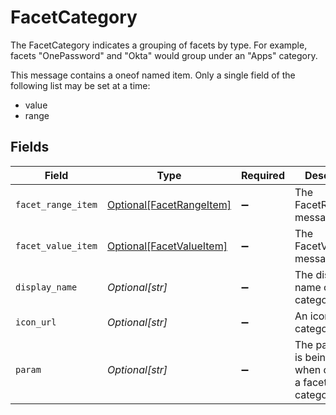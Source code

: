 # FacetCategory

The FacetCategory indicates a grouping of facets by type. For example, facets "OnePassword" and "Okta" would group under an "Apps" category.

This message contains a oneof named item. Only a single field of the following list may be set at a time:
  - value
  - range



## Fields

| Field                                                               | Type                                                                | Required                                                            | Description                                                         |
| ------------------------------------------------------------------- | ------------------------------------------------------------------- | ------------------------------------------------------------------- | ------------------------------------------------------------------- |
| `facet_range_item`                                                  | [Optional[FacetRangeItem]](../../models/shared/facetrangeitem.md)   | :heavy_minus_sign:                                                  | The FacetRangeItem message.                                         |
| `facet_value_item`                                                  | [Optional[FacetValueItem]](../../models/shared/facetvalueitem.md)   | :heavy_minus_sign:                                                  | The FacetValueItem message.                                         |
| `display_name`                                                      | *Optional[str]*                                                     | :heavy_minus_sign:                                                  | The display name of the category.                                   |
| `icon_url`                                                          | *Optional[str]*                                                     | :heavy_minus_sign:                                                  | An icon for the category.                                           |
| `param`                                                             | *Optional[str]*                                                     | :heavy_minus_sign:                                                  | The param that is being set when checking a facet in this category. |